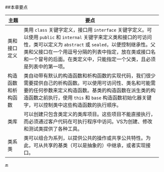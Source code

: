 ##本章要点

|主题|要点|
|-|-|
|类和接口定义|类用 `class` 关键字定义，接口用 `interface` 关键字定义。可以使用 `public` 和 `internal` 关键字来定义类和接口的可访问性，类可以定义为 `abstract` 或 `sealed`，以便控制继承性。父类和父接口在一个用逗号分隔的列表中指定，放在类或接口名和一个冒号的后面。在类定义中，只能指定一个父类，且必须是列表中的第一项。|
|构造函数和析构函数|类自动带有默认的构造函数和析构函数的实现代码，我们很少需要提供自己的析构函数。可以使用可访问性、类名和可能需要的任何参数来定义构造函数。基类的构造函数在派生类的构造函数之前执行，使用 `this` 和 `base` 构造函数初始化器关键字，可以控制类中这些构造函数的执行顺序。|
|类库|可以创建只包含类定义的类库项目。这些项目不能直接执行，而必须通过客户代码在可执行程序中访问。VS为创建、修改和测试类提供了各种工具。|
|类系类|类可以组合为系列，以提供公共的操作或共享公共特性。为此，可从共享的基类（可以是抽象的）中继承，或者实现接口。|







🔚